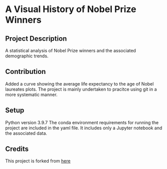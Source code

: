 # A Visual History of Nobel Prize Winners

## Project Description
A statistical analysis of Nobel Prize winners and the associated demographic trends.

## Contribution
Added a curve showing the average life expectancy to the age of Nobel laureates plots. The project is mainly undertaken to pracitce using git in a more systematic manner.

## Setup
Python version 3.9.7
The conda environment requirements for running the project are included in the yaml file. It includes only a Jupyter notebook and the associated data. 

## Credits
This project is forked from [here](https://github.com/veeralakrishna/DataCamp-Project-Solutions-Python)